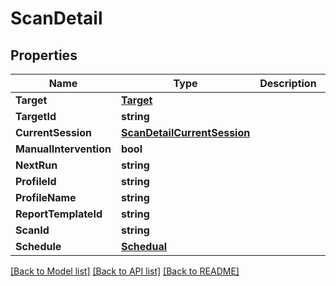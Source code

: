 # ScanDetail

## Properties

Name | Type | Description | Notes
------------ | ------------- | ------------- | -------------
**Target** | [**Target**](Target.md) |  | [optional] 
**TargetId** | **string** |  | [optional] 
**CurrentSession** | [**ScanDetailCurrentSession**](ScanDetail_current_session.md) |  | [optional] 
**ManualIntervention** | **bool** |  | [optional] 
**NextRun** | **string** |  | [optional] 
**ProfileId** | **string** |  | [optional] 
**ProfileName** | **string** |  | [optional] 
**ReportTemplateId** | **string** |  | [optional] 
**ScanId** | **string** |  | [optional] 
**Schedule** | [**Schedual**](Schedual.md) |  | [optional] 

[[Back to Model list]](../README.md#documentation-for-models) [[Back to API list]](../README.md#documentation-for-api-endpoints) [[Back to README]](../README.md)


